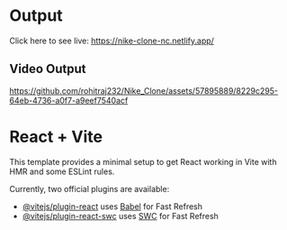 # Output

Click here to see live: https://nike-clone-nc.netlify.app/

## Video Output

https://github.com/rohitraj232/Nike_Clone/assets/57895889/8229c295-64eb-4736-a0f7-a9eef7540acf

# React + Vite

This template provides a minimal setup to get React working in Vite with HMR and some ESLint rules.

Currently, two official plugins are available:

- [@vitejs/plugin-react](https://github.com/vitejs/vite-plugin-react/blob/main/packages/plugin-react/README.md) uses [Babel](https://babeljs.io/) for Fast Refresh
- [@vitejs/plugin-react-swc](https://github.com/vitejs/vite-plugin-react-swc) uses [SWC](https://swc.rs/) for Fast Refresh
